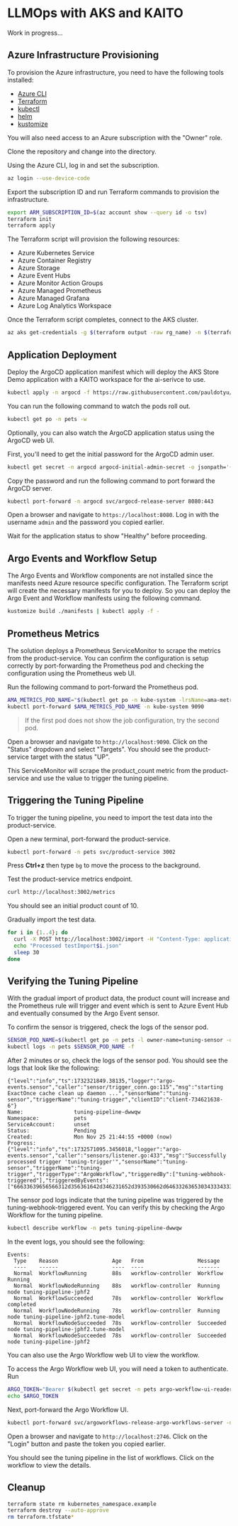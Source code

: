 # LLMOps with AKS and KAITO

Work in progress...

## Azure Infrastructure Provisioning

To provision the Azure infrastructure, you need to have the following tools installed:

- [Azure CLI](https://docs.microsoft.com/cli/azure/install-azure-cli)
- [Terraform](https://learn.hashicorp.com/tutorials/terraform/install-cli)
- [kubectl](https://kubernetes.io/docs/tasks/tools/install-kubectl/)
- [helm](https://helm.sh/docs/intro/install/)
- [kustomize](https://kubectl.docs.kubernetes.io/installation/kustomize/)

You will also need access to an Azure subscription with the "Owner" role.

Clone the repository and change into the directory.

Using the Azure CLI, log in and set the subscription.

```bash
az login --use-device-code
```

Export the subscription ID and run Terraform commands to provision the infrastructure.

```bash
export ARM_SUBSCRIPTION_ID=$(az account show --query id -o tsv)
terraform init
terraform apply
```

The Terraform script will provision the following resources:

- Azure Kubernetes Service 
- Azure Container Registry 
- Azure Storage 
- Azure Event Hubs 
- Azure Monitor Action Groups 
- Azure Managed Prometheus 
- Azure Managed Grafana 
- Azure Log Analytics Workspace 

Once the Terraform script completes, connect to the AKS cluster.

```bash
az aks get-credentials -g $(terraform output -raw rg_name) -n $(terraform output -raw aks_name)
```

## Application Deployment

Deploy the ArgoCD application manifest which will deploy the AKS Store Demo application with a KAITO workspace for the ai-serivce to use.

```bash
kubectl apply -n argocd -f https://raw.githubusercontent.com/pauldotyu/aks-store-demo/refs/heads/main/sample-manifests/argocd/pets.yaml
```

You can run the following command to watch the pods roll out.

```bash
kubectl get po -n pets -w
```

Optionally, you can also watch the ArgoCD application status using the ArgoCD web UI.

First, you'll need to get the initial password for the ArgoCD admin user.

```bash
kubectl get secret -n argocd argocd-initial-admin-secret -o jsonpath='{.data.password}' | base64 -d
```

Copy the password and run the following command to port forward the ArgoCD server.

```bash
kubectl port-forward -n argocd svc/argocd-release-server 8080:443
```

Open a browser and navigate to `https://localhost:8080`. Log in with the username `admin` and the password you copied earlier.

Wait for the application status to show "Healthy" before proceeding.

## Argo Events and Workflow Setup

The Argo Events and Workflow components are not installed since the manifests need Azure resource specific configuration. The Terraform script will create the necessary manifests for you to deploy. So you can deploy the Argo Event and Workflow manifests using the following command.

```bash
kustomize build ./manifests | kubectl apply -f -
```

## Prometheus Metrics

The solution deploys a Prometheus ServiceMonitor to scrape the metrics from the product-service. You can confirm the configuration is setup correctly by port-forwarding the Prometheus pod and checking the configuration using the Prometheus web UI.

Run the following command to port-forward the Prometheus pod.

```bash
AMA_METRICS_POD_NAME="$(kubectl get po -n kube-system -lrsName=ama-metrics -o jsonpath='{.items[0].metadata.name}')"
kubectl port-forward $AMA_METRICS_POD_NAME -n kube-system 9090
```

> If the first pod does not show the job configuration, try the second pod.

Open a browser and navigate to `http://localhost:9090`. Click on the "Status" dropdown and select "Targets". You should see the product-service target with the status "UP".

This ServiceMonitor will scrape the product_count metric from the product-service and use the value to trigger the tuning pipeline.

## Triggering the Tuning Pipeline

To trigger the tuning pipeline, you need to import the test data into the product-service.

Open a new terminal, port-forward the product-service.

```bash
kubectl port-forward -n pets svc/product-service 3002
```

Press **Ctrl+z** then type `bg` to move the process to the background.

Test the product-service metrics endpoint.

```bash
curl http://localhost:3002/metrics
```

You should see an initial product count of 10.

Gradually import the test data.

```bash
for i in {1..4}; do
  curl -X POST http://localhost:3002/import -H "Content-Type: application/json" --data-binary @testImport$i.json
  echo "Processed testImport$i.json"
  sleep 30
done
```

## Verifying the Tuning Pipeline

With the gradual import of product data, the product count will increase and the Prometheus rule will trigger and event which is sent to Azure Event Hub and eventually consumed by the Argo Event sensor.

To confirm the sensor is triggered, check the logs of the sensor pod.

```bash
SENSOR_POD_NAME=$(kubectl get po -n pets -l owner-name=tuning-sensor -ojsonpath='{.items[0].metadata.name}')
kubectl logs -n pets $SENSOR_POD_NAME -f
```

After 2 minutes or so, check the logs of the sensor pod. You should see the logs that look like the following:

```text
{"level":"info","ts":1732321849.38135,"logger":"argo-events.sensor","caller":"sensor/trigger_conn.go:115","msg":"starting ExactOnce cache clean up daemon ...","sensorName":"tuning-sensor","triggerName":"tuning-trigger","clientID":"client-734621638-6"}
Name:                tuning-pipeline-dwwqw
Namespace:           pets
ServiceAccount:      unset
Status:              Pending
Created:             Mon Nov 25 21:44:55 +0000 (now)
Progress:            
{"level":"info","ts":1732571095.3456018,"logger":"argo-events.sensor","caller":"sensors/listener.go:433","msg":"Successfully processed trigger 'tuning-trigger'","sensorName":"tuning-sensor","triggerName":"tuning-trigger","triggerType":"ArgoWorkflow","triggeredBy":["tuning-webhook-triggered"],"triggeredByEvents":["66633639656566312d356361642d346231652d393530662d646332636530343334333039"]}
```

The sensor pod logs indicate that the tuning pipeline was triggered by the tuning-webhook-triggered event. You can verify this by checking the Argo Workflow for the tuning pipeline.

```bash
kubectl describe workflow -n pets tuning-pipeline-dwwqw
```

In the event logs, you should see the following:

```text
Events:
  Type    Reason                 Age   From                 Message
  ----    ------                 ----  ----                 -------
  Normal  WorkflowRunning        88s   workflow-controller  Workflow Running
  Normal  WorkflowNodeRunning    88s   workflow-controller  Running node tuning-pipeline-jphf2
  Normal  WorkflowSucceeded      78s   workflow-controller  Workflow completed
  Normal  WorkflowNodeRunning    78s   workflow-controller  Running node tuning-pipeline-jphf2.tune-model
  Normal  WorkflowNodeSucceeded  78s   workflow-controller  Succeeded node tuning-pipeline-jphf2.tune-model
  Normal  WorkflowNodeSucceeded  78s   workflow-controller  Succeeded node tuning-pipeline-jphf2
```

You can also use the Argo Workflow web UI to view the workflow.

To access the Argo Workflow web UI, you will need a token to authenticate. Run

```bash
ARGO_TOKEN="Bearer $(kubectl get secret -n pets argo-workflow-ui-reader-service-account-token -o=jsonpath='{.data.token}' | base64 --decode)"
echo $ARGO_TOKEN
```

Next, port-forward the Argo Workflow UI.

```bash
kubectl port-forward svc/argoworkflows-release-argo-workflows-server -n argo 2746:2746
```

Open a browser and navigate to `http://localhost:2746`. Click on the "Login" button and paste the token you copied earlier.

You should see the tuning pipeline in the list of workflows. Click on the workflow to view the details.

## Cleanup

```bash
terraform state rm kubernetes_namespace.example
terraform destroy --auto-approve
rm terraform.tfstate*
```
